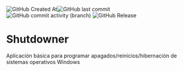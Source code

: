 ![GitHub Created At](https://img.shields.io/github/created-at/FedericoRocca/Tens?label=Created%20at)![GitHub last commit](https://img.shields.io/github/last-commit/FedericoRocca/Tens?display_timestamp=author&label=Last%20commit)![GitHub commit activity (branch)](https://img.shields.io/github/commit-activity/w/FedericoRocca/Tens/main?label=Commit%20activity)
![GitHub Release](https://img.shields.io/github/v/release/FedericoRocca/Tens?sort=date&display_name=release&label=Release)

# Shutdowner
Aplicación básica para programar apagados/reinicios/hibernación de sistemas operativos Windows

